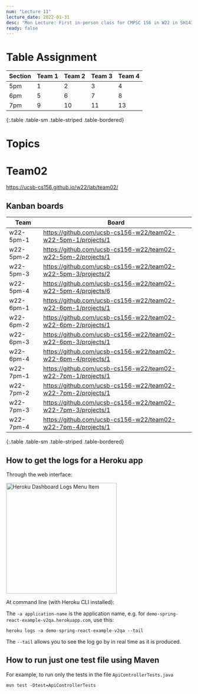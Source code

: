 ```yaml
---
num: "Lecture 11"
lecture_date: 2022-01-31
desc: "Mon Lecture: First in-person class for CMPSC 156 in W22 in SH1431"
ready: false
---
```



# Table Assignment

| Section | Team 1 | Team 2 | Team 3 | Team 4|
|---------|--------|--------|--------|-------|
| 5pm     |  1     |  2     | 3      |  4    |
| 6pm     |  5     |  6     |  7     |   8   |
| 7pm     |  9     |  10    |  11    |   13  |
{:.table .table-sm .table-striped .table-bordered}

# Topics

# Team02

<https://ucsb-cs156.github.io/w22/lab/team02/>

## Kanban boards

| Team | Board |
|------|-------|
| w22-5pm-1 | <https://github.com/ucsb-cs156-w22/team02-w22-5pm-1/projects/1> |
| w22-5pm-2 | <https://github.com/ucsb-cs156-w22/team02-w22-5pm-2/projects/1> |
| w22-5pm-3 | <https://github.com/ucsb-cs156-w22/team02-w22-5pm-3/projects/2> |
| w22-5pm-4 | <https://github.com/ucsb-cs156-w22/team02-w22-5pm-4/projects/6> |
| w22-6pm-1 | <https://github.com/ucsb-cs156-w22/team02-w22-6pm-1/projects/1> |
| w22-6pm-2 | <https://github.com/ucsb-cs156-w22/team02-w22-6pm-2/projects/1> |
| w22-6pm-3 | <https://github.com/ucsb-cs156-w22/team02-w22-6pm-3/projects/1> |
| w22-6pm-4 | <https://github.com/ucsb-cs156-w22/team02-w22-6pm-4/projects/1> |
| w22-7pm-1 | <https://github.com/ucsb-cs156-w22/team02-w22-7pm-1/projects/1> |
| w22-7pm-2 | <https://github.com/ucsb-cs156-w22/team02-w22-7pm-2/projects/1> |
| w22-7pm-3 | <https://github.com/ucsb-cs156-w22/team02-w22-7pm-3/projects/1> |
| w22-7pm-4 | <https://github.com/ucsb-cs156-w22/team02-w22-7pm-4/projects/1> |
{:.table .table-sm .table-striped .table-bordered}



## How to get the logs for a Heroku app

Through the web interface:

<img src="https://user-images.githubusercontent.com/1119017/151609450-0a75b593-ef27-4d8a-85ea-42912ce99c43.png" alt="Heroku Dashboard Logs Menu Item" width="300" />

At command line (with Heroku CLI installed):

The `-a application-name` is the application name, e.g. for `demo-spring-react-example-v2qa.herokuapp.com`, use this:

```
heroku logs -a demo-spring-react-example-v2qa --tail
```

The `--tail` allows you to see the log go by in real time as it is produced.

## How to run just one test file using Maven

For example, to run only the tests in the file `ApiControllerTests.java`

```
mvn test -Dtest=ApiControllerTests
```
